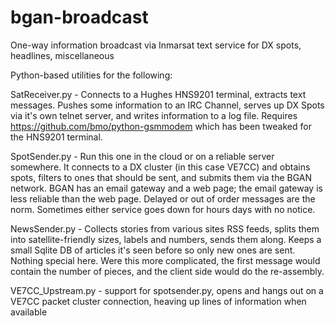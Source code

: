 # bgan-broadcast
One-way information broadcast via Inmarsat text service for DX spots, headlines, miscellaneous

Python-based utilities for the following:

SatReceiver.py - Connects to a Hughes HNS9201 terminal, extracts text messages. Pushes some information to an IRC Channel, serves up DX Spots via it's own telnet server, and writes information to a log file. Requires https://github.com/bmo/python-gsmmodem which has been tweaked for the HNS9201 terminal.

SpotSender.py - Run this one in the cloud or on a reliable server somewhere. It connects to a DX cluster (in this case VE7CC) and obtains spots, filters to ones that should be sent, and submits them via the BGAN network. BGAN has an email gateway and a web page; the email gateway is less reliable than the web page. Delayed or out of order messages are the norm. Sometimes either service goes down for hours days with no notice.

NewsSender.py - Collects stories from various sites RSS feeds, splits them into satellite-friendly sizes, labels and numbers, sends them along. Keeps a small Sqlite DB of articles it's seen before so only new ones are sent. Nothing special here. Were this more complicated, the first message would contain the number of pieces, and the client side would do the re-assembly.  

VE7CC_Upstream.py - support for spotsender.py, opens and hangs out on a VE7CC packet cluster connection, heaving up lines of information when available

